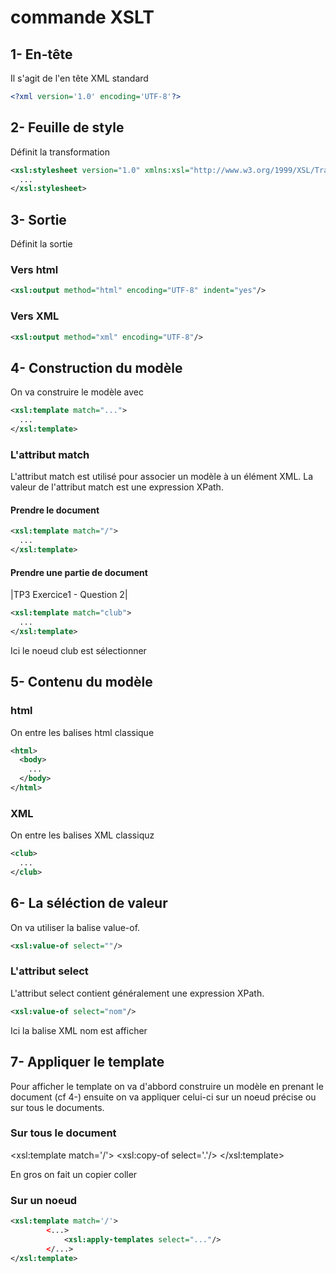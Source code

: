 # commande XSLT  

## 1- En-tête
Il s'agit de l'en tête XML standard
```XML
<?xml version='1.0' encoding='UTF-8'?>
``` 

## 2- Feuille de style 
Définit la transformation 
```XML
<xsl:stylesheet version="1.0" xmlns:xsl="http://www.w3.org/1999/XSL/Transform">
  ...
</xsl:stylesheet>
```

## 3- Sortie 
Définit la sortie 
### Vers html
```XML
<xsl:output method="html" encoding="UTF-8" indent="yes"/>
```
### Vers XML
```XML 
<xsl:output method="xml" encoding="UTF-8"/>
```

## 4- Construction du modèle 
On va construire le modèle avec 
```XML
<xsl:template match="...">
  ...
</xsl:template>
```
### L'attribut match 
L'attribut match est utilisé pour associer un modèle à un élément XML. La valeur de l'attribut match est une expression XPath.
#### Prendre le document
```XML
<xsl:template match="/">
  ...
</xsl:template>
```
#### Prendre une partie de document
|TP3 Exercice1 - Question 2|
```XML
<xsl:template match="club">
  ...
</xsl:template>
```
Ici le noeud club est sélectionner

## 5- Contenu du modèle 
### html 
On entre les balises html classique
```XML
<html>
  <body>
    ...
  </body>
</html>
```
### XML
On entre les balises XML classiquz
```XML
<club>
  ...
</club>
``` 

## 6- La séléction de valeur
On va utiliser la balise value-of.
```XML
<xsl:value-of select=""/>
```
### L'attribut select
L'attribut select contient généralement une expression XPath.
```XML
<xsl:value-of select="nom"/>
```
Ici la balise XML nom est afficher 

## 7- Appliquer le template
Pour afficher le template on va d'abbord construire un modèle en prenant le document (cf 4-) ensuite on va appliquer celui-ci sur un noeud précise ou sur tous le documents.
### Sur tous le document
<xsl:template match='/'>
		<xsl:copy-of select='.'/>
</xsl:template>

En gros on fait un copier coller
### Sur un noeud 
```XML 
<xsl:template match='/'>
    	<...>
    		<xsl:apply-templates select="..."/>
    	</...>
</xsl:template>




